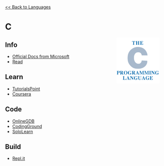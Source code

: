 <style>
img {
    height: 150px;
    float: right;
    position: sticky;
    top: 50px;
}
</style>

<a href=".">&lt;&lt; Back to Languages</a>

# C

<img src="logos/C.png" />

## Info
- [Official Docs from Microsoft](https://docs.microsoft.com/en-us/cpp/c-language/c-language-reference)
- [Read](https://en.wikipedia.org/wiki/C_(programming_language))

## Learn
- [TutorialsPoint](https://www.tutorialspoint.com/cprogramming/index.htm)
- [Coursera](https://www.coursera.org/specializations/c-programming)

## Code
- [OnlineGDB](https://www.onlinegdb.com/online_c_compiler)
- [CodingGround](https://www.tutorialspoint.com/compile_c_online.php)
- [SoloLearn](https://code.sololearn.com/#c)

## Build
- [Repl.it](https://repl.it/languages/c)